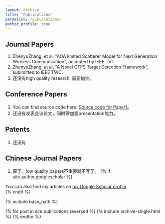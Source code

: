 ```yaml
---
layout: archive
title: "Publications"
permalink: /publications/
author_profile: true
---
```

## Journal Papers ##
  1. ZhenyuZhang, et al, "AOA limited Scatterer Model for Next Generation Wireless Communication", accepted by IEEE TVT.
  2. ZhenyuZhang, et al, "A Novel OTFS Target Detection Framework", subimitted to IEEE TWC.
  3. 还没有high quality research, 需要加油。
## Conference Papers ##
  1. You can find source code here: [Source code for Paper1](https://github.com/ZhenyuZhangPhd/SWJTU-Cover-Letter-Template)。
  2. 还没有发表会议论文，同时需加强presentation能力。

## Patents ##
  1. 还没有
## Chinese Journal Papers ##
  1. 算了，low quality papers不重要就不写了。
{% if site.author.googlescholar %}
  <div class="wordwrap">You can also find my articles on <a href="{{site.author.googlescholar}}">my Google Scholar profile</a>.</div>
{% endif %}

{% include base_path %}

{% for post in site.publications reversed %}
  {% include archive-single.html %}
{% endfor %}

